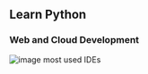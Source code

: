 ## Learn Python
### Web and Cloud Development
![image](https://github.com/user-attachments/assets/4d485dad-3518-4335-96f3-da930d3c206a)
most used IDEs
